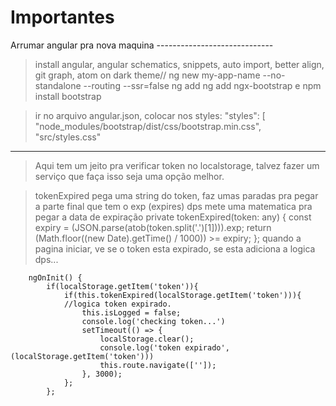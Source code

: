 # Importantes 
Arrumar angular pra nova maquina -----------------------------
> install angular, angular schematics, snippets, auto import, better align, git graph, atom on dark theme//
> ng new my-app-name --no-standalone --routing --ssr=false 
> ng add ng add ngx-bootstrap e npm install bootstrap

> ir no arquivo angular.json, colocar nos styles: 
> "styles": [
    "node_modules/bootstrap/dist/css/bootstrap.min.css",
    "src/styles.css"


--------------------------------------------------------------
>Aqui tem um jeito pra verificar token no localstorage, talvez fazer um serviço que faça isso seja uma opção melhor.

>tokenExpired pega uma string do token, faz umas paradas pra pegar a parte final que tem o exp (expires)
>dps mete uma matematica pra pegar a data de expiração
        private tokenExpired(token: any) {
            const expiry = (JSON.parse(atob(token.split('.')[1]))).exp;
            return (Math.floor((new Date).getTime() / 1000)) >= expiry;
        };
>quando a pagina iniciar, ve se o token esta expirado, se esta adiciona a logica dps...
>
        ngOnInit() {
            if(localStorage.getItem('token')){
                if(this.tokenExpired(localStorage.getItem('token'))){
                //logica token expirado.
                    this.isLogged = false;
                    console.log('checking token...')
                    setTimeout(() => {
                        localStorage.clear();
                        console.log('token expirado', (localStorage.getItem('token')))
                        this.route.navigate(['']);
                    }, 3000);
                };
            };
